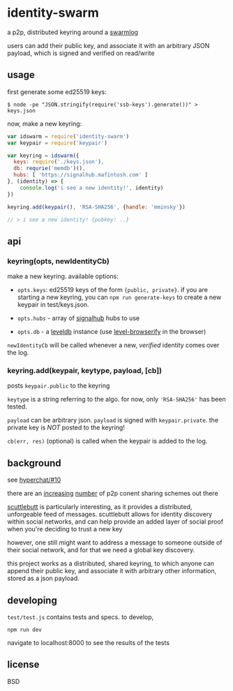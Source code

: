 # identity-swarm

a p2p, distributed keyring around a [swarmlog][0]

users can add their public key, and associate it with an arbitrary JSON payload, which is signed and verified on read/write

## usage

first generate some ed25519 keys:

    $ node -pe "JSON.stringify(require('ssb-keys').generate())" > keys.json

now, make a new keyring: 

```javascript
var idswarm = require('identity-swarm')
var keypair = require('keypair')

var keyring = idswarm({
  keys: require('./keys.json'),
  db: requrie('memdb')(),
  hubs: [ 'https://signalhub.mafintosh.com' ]
}, (identity) => {
	console.log('i see a new identity!', identity)
})

keyring.add(keypair(), 'RSA-SHA256', {handle: 'mminsky'})

// > i see a new identity! {pubkey: ..} 

```

## api

### keyring(opts, newIdentityCb)

make a new keyring. available options:

* `opts.keys`: ed25519 keys of the form `{public, private}`. if you are starting a new keyring, you can `npm run generate-keys` to create a new keypair in test/keys.json.

* `opts.hubs` - array of [signalhub][1] hubs to use

* `opts.db` - a [leveldb][2] instance (use [level-browserify][3] in the browser)

`newIdentityCb` will be called whenever a new, *verified* identity comes over the log.

### keyring.add(keypair, keytype, payload, [cb])

posts `keypair.public` to the keyring

`keytype` is a string referring to the algo. for now, only `'RSA-SHA256'` has been tested.

`payload` can be arbitrary json.  `payload` is signed with `keypair.private`. the private key is *NOT* posted to the keyring!

`cb(err, res)` (optional) is called when the keypair is added to the log.

## background

see [hyperchat/#10](https://github.com/elsehow/hyperchat2/issues/10)

there are an [increasing](https://github.com/moose-team/friends/)
[number](https://github.com/haadcode/orbit) 
of p2p conent sharing schemes out there

[scuttlebutt](https://scuttlebot.io) is particularly interesting, as it provides a distributed, unforgeable feed of messages. scuttlebutt allows for identity discovery within social networks, and can help provide an added layer of social proof when you're deciding to trust a new key 

however, one still might want to address a message to someone outside of their social network, and for that we need a global key discovery.

this project works as a distributed, shared keyring, to which anyone can append their public key, and associate it with arbitrary other information, stored as a json payload.

## developing

`test/test.js` contains tests and specs. to develop,

	npm run dev

navigate to localhost:8000 to see the results of the tests 

## license

BSD

[0]: https://github.com/substack/swarmlog
[1]: https://npmjs.com/package/signalhub
[2]: https://npmjs.com/package/levelup
[3]: https://npmjs.com/package/level-browserify
